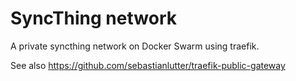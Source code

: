 # SyncThing network

A private syncthing network on Docker Swarm using traefik.

See also https://github.com/sebastianlutter/traefik-public-gateway


